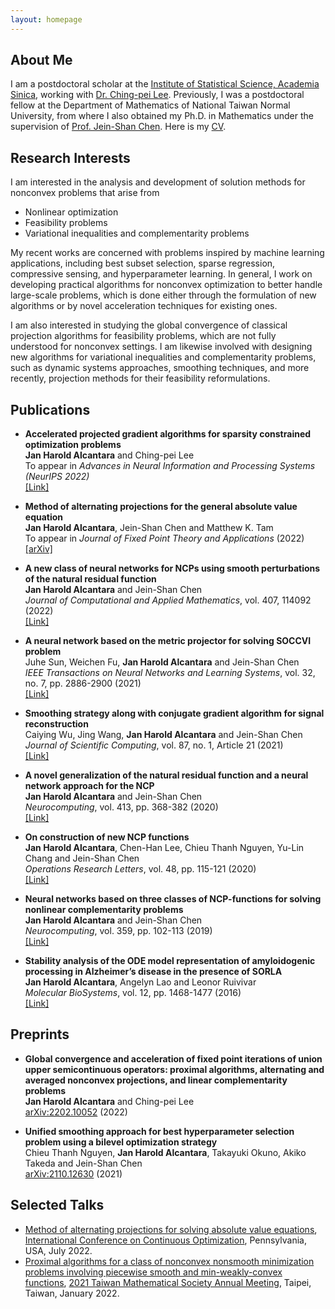 ```yaml
---
layout: homepage
---
```


## About Me

I am a postdoctoral scholar at the [Institute of Statistical Science, Academia Sinica](https://www.stat.sinica.edu.tw/eng/index.php), working with [Dr. Ching-pei Lee](https://leepei.github.io/). Previously, I was a postdoctoral fellow at the Department of Mathematics of National Taiwan Normal University, from where I also obtained my Ph.D. in Mathematics under the supervision of [Prof. Jein-Shan Chen](http://math.ntnu.edu.tw/~jschen/index.php?menu=Home). Here is my [CV](https://jhalcantara.github.io/CV_Alcantara_JanHarold.pdf).

## Research Interests

I am interested in the analysis and development of solution methods for nonconvex problems that arise from
- Nonlinear optimization
- Feasibility problems
- Variational inequalities and complementarity problems

My recent works are concerned with problems inspired by machine learning applications, including best subset selection, sparse regression, compressive sensing, and hyperparameter learning. In general, I work on developing practical algorithms for nonconvex optimization to better handle large-scale problems, which is done either through the formulation of new algorithms or by novel acceleration techniques for existing ones. 

I am also interested in studying the global convergence of classical projection algorithms for feasibility problems, which are not fully understood for nonconvex settings. I am likewise involved with designing new algorithms for variational inequalities and complementarity problems, such as dynamic systems approaches, smoothing techniques, and more recently, projection methods for their feasibility reformulations.



## Publications

- **Accelerated projected gradient algorithms for sparsity constrained optimization problems** \
 **Jan Harold Alcantara** and Ching-pei Lee \
To appear in *Advances in Neural Information and Processing Systems (NeurIPS 2022)* \
[[Link]](https://openreview.net/forum?id=0Z0xltoU1q) 

- **Method of alternating projections for the general absolute value equation** \
**Jan Harold Alcantara**, Jein-Shan Chen and Matthew K. Tam \
To appear in *Journal of Fixed Point Theory and Applications* (2022)\
 [[arXiv]](https://arxiv.org/abs/2106.03268)

- **A new class of neural networks for NCPs using smooth perturbations of the natural residual function** \
**Jan Harold Alcantara** and Jein-Shan Chen \
*Journal of Computational and Applied Mathematics*, vol. 407, 114092 (2022) \
[[Link]](https://www.sciencedirect.com/science/article/abs/pii/S0377042722000061)  

- **A neural network based on the metric projector for solving SOCCVI problem** \
Juhe Sun, Weichen Fu, **Jan Harold Alcantara** and Jein-Shan Chen \
*IEEE Transactions on Neural Networks and Learning Systems*, vol. 32, no. 7, pp. 2886-2900 (2021)\
[[Link]](https://ieeexplore.ieee.org/document/9159914)

- **Smoothing strategy along with conjugate gradient algorithm for signal reconstruction** \
Caiying Wu, Jing Wang, **Jan Harold Alcantara** and Jein-Shan Chen \
*Journal of Scientific Computing*, vol. 87, no. 1, Article 21 (2021) \
[[Link]](https://link.springer.com/article/10.1007/s10915-021-01440-z) 

- **A novel generalization of the natural residual function and a neural network approach for the NCP** \
**Jan Harold Alcantara** and Jein-Shan Chen \
*Neurocomputing*, vol. 413, pp. 368-382 (2020) \
[[Link]](https://www.sciencedirect.com/science/article/abs/pii/S092523122031047X)

- **On construction of new NCP functions** \
**Jan Harold Alcantara**, Chen-Han Lee, Chieu Thanh Nguyen, Yu-Lin Chang and Jein-Shan Chen \
*Operations Research Letters*, vol. 48, pp. 115-121 (2020) \
[[Link]](https://www.sciencedirect.com/science/article/abs/pii/S0167637720300109) 

- **Neural networks based on three classes of NCP-functions for solving nonlinear complementarity problems** \
**Jan Harold Alcantara** and Jein-Shan Chen \
*Neurocomputing*, vol. 359, pp. 102-113 (2019) \
[[Link]](https://www.sciencedirect.com/science/article/abs/pii/S0925231219308021) 

- **Stability analysis of the ODE model representation of amyloidogenic processing in Alzheimer’s disease in the presence of SORLA** \
**Jan Harold Alcantara**, Angelyn Lao and Leonor Ruivivar \
*Molecular BioSystems*, vol. 12, pp. 1468-1477 (2016) \
[[Link]](https://pubs.rsc.org/en/content/articlelanding/2016/mb/c5mb00741k/unauth) 

## Preprints

- **Global convergence and acceleration of fixed point iterations of union upper semicontinuous operators: proximal algorithms, alternating and averaged nonconvex projections, and linear complementarity problems** \
**Jan Harold Alcantara** and Ching-pei Lee \
[arXiv:2202.10052](https://arxiv.org/abs/2202.10052) (2022) 

-  **Unified smoothing approach for best hyperparameter selection problem using a bilevel optimization strategy** \
Chieu Thanh Nguyen, **Jan Harold Alcantara**, Takayuki Okuno, Akiko Takeda and Jein-Shan Chen \
[arXiv:2110.12630](https://arxiv.org/abs/2110.12630) (2021)

## Selected Talks

- [Method of alternating projections for solving absolute value equations](https://jhalcantara.github.io/MAP_AVE.pdf), [International Conference on Continuous Optimization](https://iccopt2022.lehigh.edu/), Pennsylvania, USA, July 2022.
- [Proximal algorithms for a class of nonconvex nonsmooth minimization problems involving piecewise smooth and min-weakly-convex functions](https://jhalcantara.github.io/Prox_Algorithms_Min_Convex.pdf), [2021 Taiwan Mathematical Society Annual Meeting](https://www.math.sinica.edu.tw/www/file_upload/conference/2021TMS/eng/index.html), Taipei, Taiwan, January 2022.

